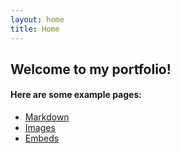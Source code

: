 ```yaml
---
layout: home
title: Home
---
```


## Welcome to my portfolio!


#### Here are some example pages:

- [Markdown](02-markdown-examples)
- [Images](03-images-examples)
- [Embeds](04-embeds-examples)
